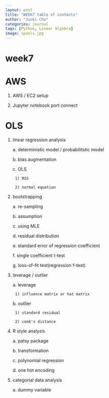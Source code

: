 ```yaml
---
layout: post
title: "WEEK7 table of contents"
author: "Junki Cho"
categories: journal
tags: [Python, Linear Algebra]
image: spools.jpg
---
```


# week7

# AWS

1. AWS / EC2 setup

2. Jupyter notebook port connect

# OLS

1. linear regression analysis

    a. deterministic model / probabilitstic model

    b. bias augmentation

    c. OLS

        1) RSS

        2) normal equation

2. bootstrapping

    a. re-sampling

    b. assumption

    c. using MLE

    d. residual distribution

    e. standard error of regression coefficient

    f. single coefficient t-test

    g. loss-of-fit test(regression f-test)

3. leverage / outlier

    a. leverage

        1) influence matrix or hat matrix

    b. outlier

        1) standard residual

        2) cook's distance

4. R style analysis

    a. patsy package

    b. transformation

    c. polynomial regression

    d. one hot encoding

5. categorial data analysis

    a. dummy variable
